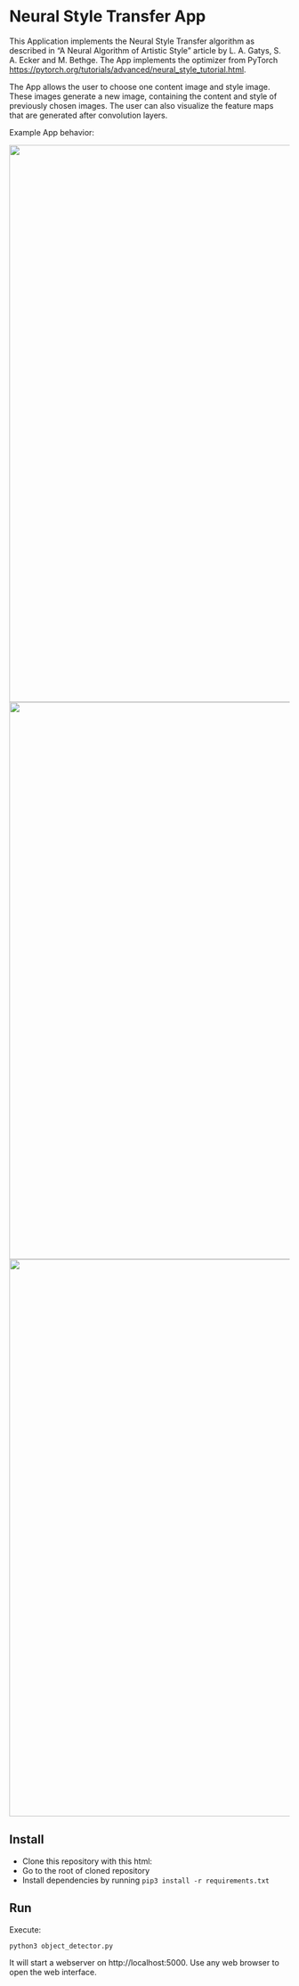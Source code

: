 # Neural Style Transfer App  

This Application implements the Neural Style Transfer algorithm as described in “A Neural Algorithm of Artistic
Style” article by L. A. Gatys, S. A. Ecker and M. Bethge. The App implements the optimizer from PyTorch https://pytorch.org/tutorials/advanced/neural_style_tutorial.html.

The App allows the user to choose one content image and style image. These images generate a new image, containing the content and style of previously chosen images. The user can also visualize the feature maps that are generated after convolution layers. 

Example App behavior:

<div align="center">
<img src="app_screen1.jpg" height="1000"/>
</div>

<div align="center">
<img src="app_screen2.jpg" height="1000"/>
</div>

<div align="center">
<img src="app_layers.jpg" height="1000"/>
</div>

## Install

* Clone this repository with this html: 
* Go to the root of cloned repository
* Install dependencies by running `pip3 install -r requirements.txt`

## Run

Execute:

```
python3 object_detector.py
```

It will start a webserver on http://localhost:5000. Use any web browser to open the web interface.